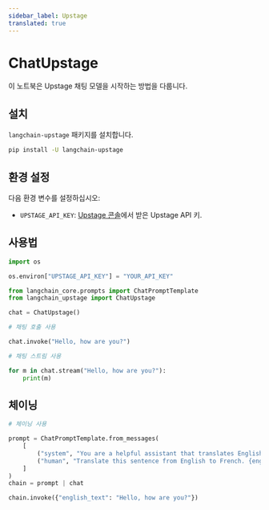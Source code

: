 ```yaml
---
sidebar_label: Upstage
translated: true
---
```


# ChatUpstage

이 노트북은 Upstage 채팅 모델을 시작하는 방법을 다룹니다.

## 설치

`langchain-upstage` 패키지를 설치합니다.

```bash
pip install -U langchain-upstage
```

## 환경 설정

다음 환경 변수를 설정하십시오:

- `UPSTAGE_API_KEY`: [Upstage 콘솔](https://console.upstage.ai/)에서 받은 Upstage API 키.

## 사용법

```python
import os

os.environ["UPSTAGE_API_KEY"] = "YOUR_API_KEY"
```

```python
from langchain_core.prompts import ChatPromptTemplate
from langchain_upstage import ChatUpstage

chat = ChatUpstage()
```

```python
# 채팅 호출 사용

chat.invoke("Hello, how are you?")
```

```python
# 채팅 스트림 사용

for m in chat.stream("Hello, how are you?"):
    print(m)
```

## 체이닝

```python
# 체이닝 사용

prompt = ChatPromptTemplate.from_messages(
    [
        ("system", "You are a helpful assistant that translates English to French."),
        ("human", "Translate this sentence from English to French. {english_text}."),
    ]
)
chain = prompt | chat

chain.invoke({"english_text": "Hello, how are you?"})
```